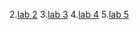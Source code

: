 
2.[lab 2](https://github.com/Abhinavgaddam/AIML_Batch_19/blob/main/Assign_2.ipynb)
3.[lab 3](https://github.com/Abhinavgaddam/AIML_Batch_19/blob/main/Assign_3.ipynb)
4.[lab 4](https://github.com/Abhinavgaddam/AIML_Batch_19/blob/main/Assign_4.ipynb)
5.[lab 5](https://github.com/Abhinavgaddam/AIML_Batch_19/blob/main/Assign_5.ipynb)
